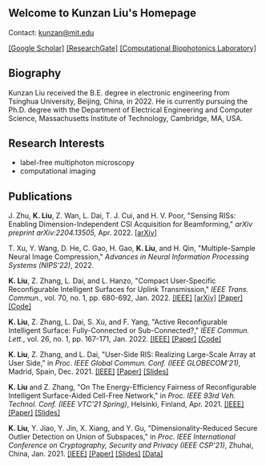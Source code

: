 ## Welcome to Kunzan Liu's Homepage
Contact: <kunzan@mit.edu>

[[Google Scholar]](https://scholar.google.com/citations?user=wzifqNkAAAAJ&hl=en&oi=ao) [[ResearchGate]](https://www.researchgate.net/profile/Kunzan-Liu) [[Computational Biophotonics Laboratory]](https://www.rle.mit.edu/yougroup/)

## Biography
Kunzan Liu received the B.E. degree in electronic engineering from Tsinghua University, Beijing, China, in 2022. He is currently pursuing the Ph.D. degree with the Department of Electrical Engineering and Computer Science, Massachusetts Institute of Technology, Cambridge, MA, USA.
## Research Interests

- label-free multiphoton microscopy
- computational imaging

## Publications

J. Zhu, **K. Liu**, Z. Wan, L. Dai, T. J. Cui, and H. V. Poor, "Sensing RISs: Enabling Dimension-Independent CSI Acquisition for Beamforming," *arXiv preprint arXiv:2204.13505,* Apr. 2022. [[arXiv]](https://arxiv.org/abs/2204.13505)

T. Xu, Y. Wang, D. He, C. Gao, H. Gao, **K. Liu**, and H. Qin, "Multiple-Sample Neural Image Compression," *Advances in Neural Information Processing Systems (NIPS'22)*, 2022.

**K. Liu**, Z. Zhang, L. Dai, and L. Hanzo, "Compact User-Specific Reconfigurable Intelligent Surfaces for Uplink Transmission," *IEEE Trans. Commun.*, vol. 70, no. 1, pp. 680-692, Jan. 2022. [[IEEE]](https://ieeexplore.ieee.org/document/9598898) [[arXiv]](https://arxiv.org/abs/2107.08698) [[Paper]](/file/TCOM/US-RIS.pdf) [[Code]](/file/TCOM/code_USRIS.zip)

**K. Liu**, Z. Zhang, L. Dai, S. Xu, and F. Yang, "Active Reconfigurable Intelligent Surface: Fully-Connected or Sub-Connected?," *IEEE Commun. Lett.*, vol. 26, no. 1, pp. 167-171, Jan. 2022. [[IEEE]](https://ieeexplore.ieee.org/document/9568854) [[Paper]](/file/CL/Active_Reconfigurable_Intelligent_Surface_Fully-Connected_or_Sub-Connected.pdf) [[Code]](/file/CL/code_SubRIS.zip)

**K. Liu**, Z. Zhang, and L. Dai, "User-Side RIS: Realizing Large-Scale Array at User Side," in *Proc. IEEE Global Commun. Conf. (IEEE GLOBECOM’21),* Madrid, Spain, Dec. 2021. [[IEEE]](https://ieeexplore.ieee.org/document/9685418) [[Paper]](/file/GLOBECOM/USRIS_GlobeCom.pdf) [[Slides]](/file/GLOBECOM/1006_GlobeCom.pdf)

**K. Liu** and Z. Zhang, "On The Energy-Efficiency Fairness of Reconfigurable Intelligent Surface-Aided Cell-Free Network," in *Proc. IEEE 93rd Veh. Technol. Conf. (IEEE VTC'21 Spring)*, Helsinki, Finland, Apr. 2021. [[IEEE]](https://ieeexplore.ieee.org/document/9448858/) [[Paper]](/file/VTC/VTC_EEFairness.pdf) [[Slides]](/file/VTC/VTC_presentation.pdf)

**K. Liu**, Y. Jiao, Y. Jin, X. Xiang, and Y. Gu, "Dimensionality-Reduced Secure Outlier Detection on Union of Subspaces," in *Proc. IEEE International Conference on Cryptography, Security and Privacy (IEEE CSP'21)*, Zhuhai, China, Jan. 2021. [[IEEE]](https://ieeexplore.ieee.org/document/9357502) [[Paper]](/file/ICCSP/rp020_P014.pdf) [[Slides]](/file/ICCSP/DrSOD.pdf) [[Data]](/file/ICCSP/YaleOutliers3class.mat)